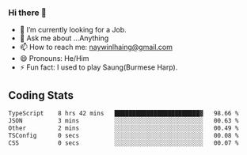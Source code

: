 ### Hi there 👋

- 🔭 I’m currently looking for a Job.
- 💬 Ask me about ...Anything
- 📫 How to reach me: naywinlhaing@gmail.com
- 😄 Pronouns: He/Him
- ⚡ Fun fact: I used to play Saung(Burmese Harp).


## Coding Stats
<!--START_SECTION:waka-->

```txt
TypeScript    8 hrs 42 mins   ████████████████████████▓   98.66 %
JSON          3 mins          ░░░░░░░░░░░░░░░░░░░░░░░░░   00.63 %
Other         2 mins          ░░░░░░░░░░░░░░░░░░░░░░░░░   00.49 %
TSConfig      0 secs          ░░░░░░░░░░░░░░░░░░░░░░░░░   00.08 %
CSS           0 secs          ░░░░░░░░░░░░░░░░░░░░░░░░░   00.07 %
```

<!--END_SECTION:waka-->
